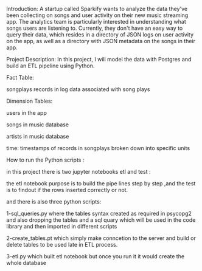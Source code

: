 Introduction:
A startup called Sparkify wants to analyze the data they've been collecting on songs and user activity on their new music streaming app.
 The analytics team is particularly interested in understanding what songs users are listening to.
 Currently, they don't have an easy way to query their data, which resides in a directory of JSON logs on user activity on the app, as well as a directory with JSON metadata on the songs in their app.

Project Description:
In this project, I will model the data with Postgres and build an ETL pipeline using Python.

Fact Table:

songplays records in log data associated with song plays

Dimension Tables:

users in the app

songs in music database

artists in music database

time: timestamps of records in songplays broken down into specific units


How to run the Python scripts :

in this project there is two jupyter notebooks etl and test :
 
the etl notebook purpose is to build the pipe lines step by step ,and the test is to findout if the rows inserted correctly or not.

and there is also three python scripts:

1-sql_queries.py where the tables syntax created as required in psycopg2 and also dropping the tables and a sql quary which will be used in the code  library and then imported in different scripts

2-create_tables.pt which simply make conncetion to the server and build or delete tables to be used late in ETL process.

3-etl.py which built  etl notebook but once you run it it would create the whole database




